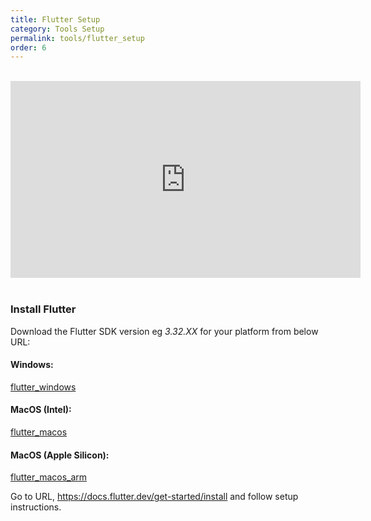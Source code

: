 ```yaml
---
title: Flutter Setup
category: Tools Setup
permalink: tools/flutter_setup
order: 6
---
```




<br/>
<iframe width="560" height="315" src="https://www.youtube.com/embed/Zyj1fEJ72lA" frameborder="0" allow="accelerometer; autoplay; clipboard-write; encrypted-media; gyroscope; picture-in-picture" allowfullscreen></iframe>

<br/>
<br/>


### Install Flutter

Download the Flutter SDK version eg *3.32.XX* for your platform from below URL:

#### Windows: 
[flutter_windows](https://storage.googleapis.com/flutter_infra_release/releases/stable/windows/flutter_windows_3.32.0-stable.zip)

#### MacOS (Intel):
[flutter_macos](https://storage.googleapis.com/flutter_infra_release/releases/stable/macos/flutter_macos_3.32.0-stable.zip)

#### MacOS (Apple Silicon):
[flutter_macos_arm](https://storage.googleapis.com/flutter_infra_release/releases/stable/macos/flutter_macos_arm64_3.32.0-stable.zip)

Go to URL, https://docs.flutter.dev/get-started/install and follow setup instructions.
